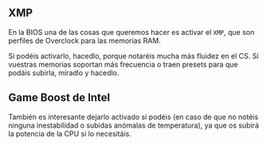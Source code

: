 ## XMP

En la BIOS una de las cosas que queremos hacer es activar el `XMP`, que son perfiles de Overclock para las memorias RAM.

Si podéis activarlo, hacedlo, porque notaréis mucha más fluidez en el CS. Si vuestras memorias soportan más frecuencia o traen presets para que podáis subirla, miradlo y hacedlo.

## Game Boost de Intel

También es interesante dejarlo activado si podéis (en caso de que no notéis ninguna inestabilidad o subidas anómalas de temperatura), ya que os subirá la potencia de la CPU si lo necesitáis.
